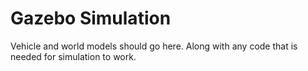 # Gazebo Simulation
Vehicle and world models should go here. Along with any code that is needed for simulation to work.
